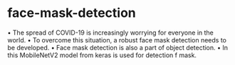 # face-mask-detection





•	The spread of COVID-19 is increasingly worrying for everyone in the world.
•	To overcome this situation, a robust face mask detection needs to be developed.
•	Face mask detection is also a part of object detection.
•	In this MobileNetV2 model from keras is used for detection f mask.

